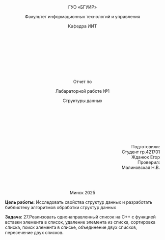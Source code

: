 <p align="center">
ГУО «БГУИР»
</p>
<p align="center">
Факультет информационных технологий и управления
</p>
<p align="center">
Кафедра ИИТ
</p>
<br><br><br><br><br><br><br><br>
<p align="center">Отчет по</p>
<p align="center">Лабараторной работе №1 </p>
<p align="center">Структуры данных </p>
<br><br><br><br><br><br><br>
<div align="right">Подготовили:</div>
                                                                                                    <div align="right">Студент гр.421701</div>
<div align="right">Жданюк Егор</div>
<div align="right">Проверил:</div>
<div align="right">Малиновская Н.В.</div>
<br><br><br>
<p align="center">Минск 2025</p>
<p><b>Цель работы:</b> Исследовать свойства структур данных и разработать
библиотеку алгоритмов обработки структур данных</p>
<p><b>Задача:</b> 27.Реализовать однонаправленный список на С++ с функцией вставки элемента в список, удаление элемента из списка, сортировка списка, поиск элемента в списке, объединение двух списков, пересечение двух списков.</p>
